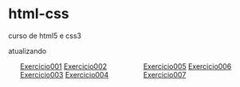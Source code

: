 # html-css
 curso de html5 e css3
<style>
    ul{
    list-style-position: inside;
    columns: 2;
    list-style-type: '\2705\00a0\00a0';
    }
</style>
atualizando
<ul>
    <a href="https://fernandoromeroalves.github.io/html-css/exercicios/ex001" target="_blank ">Exercicio001</a>
    <a href="https://fernandoromeroalves.github.io/html-css/exercicios/ex002" target="_blank ">Exercicio002</a>
    <a href="https://fernandoromeroalves.github.io/html-css/exercicios/ex003" target="_blank ">Exercicio003</a>
    <a href="https://fernandoromeroalves.github.io/html-css/exercicios/ex004" target="_blank ">Exercicio004</a>
    <a href="https://fernandoromeroalves.github.io/html-css/exercicios/ex005" target="_blank ">Exercicio005</a>
    <a href="https://fernandoromeroalves.github.io/html-css/exercicios/ex006" target="_blank ">Exercicio006</a>
    <a href="https://fernandoromeroalves.github.io/html-css/exercicios/ex007" target="_blank ">Exercicio007</a>
</ul>